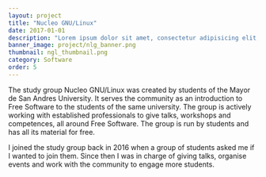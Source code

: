 ```yaml
---
layout: project
title: "Nucleo GNU/Linux"
date: 2017-01-01
description: "Lorem ipsum dolor sit amet, consectetur adipisicing elit, sed do eiusmod tempor incididunt ut labore et dolore magna aliqua Ut enim..."
banner_image: project/nlg_banner.png
thumbnail: ngl_thumbnail.png
category: Software
order: 5
---
```

The study group Nucleo GNU/Linux was created by students of the Mayor de San Andres University. It serves the community as an introduction to Free Software to the students of the same university. The group is actively working with established professionals to give talks, workshops and competences, all around Free Software. The group is run by students and has all its material for free.

I joined the study group back in 2016 when a group of students asked me if I wanted to join them. Since then I was in charge of giving talks, organise events and work with the community to engage more students.